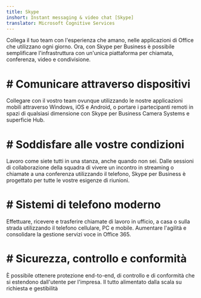 ```yaml
---
title: Skype
inshort: Instant messaging & video chat [Skype]
translator: Microsoft Cognitive Services
---
```


Collega il tuo team con l'esperienza che amano, nelle applicazioni di Office che utilizzano ogni giorno. Ora, con Skype per Business è possibile semplificare l'infrastruttura con un'unica piattaforma per chiamata, conferenza, video e condivisione. 

# # Comunicare attraverso dispositivi
Collegare con il vostro team ovunque utilizzando le nostre applicazioni mobili attraverso Windows, iOS e Android, o portare i partecipanti remoti in spazi di qualsiasi dimensione con Skype per Business Camera Systems e superficie Hub.

# # Soddisfare alle vostre condizioni
Lavoro come siete tutti in una stanza, anche quando non sei. Dalle sessioni di collaborazione della squadra di vivere un incontro in streaming o chiamate a una conferenza utilizzando il telefono, Skype per Business è progettato per tutte le vostre esigenze di riunioni. 

# # Sistemi di telefono moderno
Effettuare, ricevere e trasferire chiamate di lavoro in ufficio, a casa o sulla strada utilizzando il telefono cellulare, PC e mobile. Aumentare l'agilità e consolidare la gestione servizi voce in Office 365. 

# # Sicurezza, controllo e conformità
È possibile ottenere protezione end-to-end, di controllo e di conformità che si estendono dall'utente per l'impresa. Il tutto alimentato dalla scala su richiesta e gestibilità 



